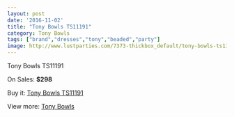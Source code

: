 ```yaml
---
layout: post
date: '2016-11-02'
title: "Tony Bowls TS11191"
category: Tony Bowls
tags: ["brand","dresses","tony","beaded","party"]
image: http://www.lustparties.com/7373-thickbox_default/tony-bowls-ts11191.jpg
---
```

Tony Bowls TS11191

On Sales: **$298**
<a href="https://www.lustparties.com/en/tony-bowls/2481-tony-bowls-ts11191.html"><amp-img layout="responsive" width="600" height="600" src="//www.lustparties.com/7373-thickbox_default/tony-bowls-ts11191.jpg" alt="Tony Bowls TS11191 0" /></a>
<a href="https://www.lustparties.com/en/tony-bowls/2481-tony-bowls-ts11191.html"><amp-img layout="responsive" width="600" height="600" src="//www.lustparties.com/7374-thickbox_default/tony-bowls-ts11191.jpg" alt="Tony Bowls TS11191 1" /></a>
<a href="https://www.lustparties.com/en/tony-bowls/2481-tony-bowls-ts11191.html"><amp-img layout="responsive" width="600" height="600" src="//www.lustparties.com/7375-thickbox_default/tony-bowls-ts11191.jpg" alt="Tony Bowls TS11191 2" /></a>
<a href="https://www.lustparties.com/en/tony-bowls/2481-tony-bowls-ts11191.html"><amp-img layout="responsive" width="600" height="600" src="//www.lustparties.com/7376-thickbox_default/tony-bowls-ts11191.jpg" alt="Tony Bowls TS11191 3" /></a>

Buy it: [Tony Bowls TS11191](https://www.lustparties.com/en/tony-bowls/2481-tony-bowls-ts11191.html "Tony Bowls TS11191")

View more: [Tony Bowls](https://www.lustparties.com/en/5-tony-bowls "Tony Bowls")
